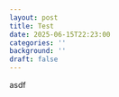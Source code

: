 ```yaml
---
layout: post
title: Test
date: 2025-06-15T22:23:00
categories: ''
background: ''
draft: false
---
```

asdf

